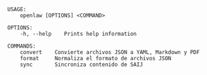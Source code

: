 ﻿```shell
USAGE:
    openlaw [OPTIONS] <COMMAND>

OPTIONS:
    -h, --help    Prints help information

COMMANDS:
    convert    Convierte archivos JSON a YAML, Markdown y PDF
    format     Normaliza el formato de archivos JSON         
    sync       Sincroniza contenido de SAIJ                  
```
